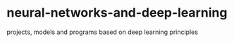 # neural-networks-and-deep-learning
projects, models and programs based on deep learning principles 
